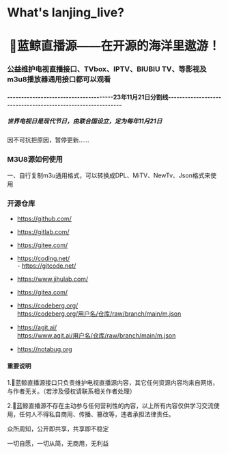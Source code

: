 # What's lanjing_live?
<h1 align="center">🐋蓝鲸直播源——在开源的海洋里遨游！</h1>
<h3 align="left">公益维护电视直播接口、TVbox、IPTV、BIUBIU TV、等影视及m3u8播放器通用接口都可以观看</h3>





#### --------------------------------------23年11月21日分割线------------------------------------------------------------
<h5>世界电视日是现代节日，由联合国设立，定为每年11月21日</h5>
<p>因不可抗拒原因，暂停更新……</p>



<p>
<h3 align="left">M3U8源如何使用</h3>
<p>一、自行复制m3u通用格式，可以转换成DPL、MiTV、NewTv、Json格式来使用</P>



### 开源仓库   
   - https://github.com/      
   - https://gitlab.com/      

   - https://gitee.com/      
   - https://coding.net/   
    - https://gitcode.net/  
   - https://www.jihulab.com/      
   - https://gitea.com/      

   - https://codeberg.org/   
  https://codeberg.org/用户名/仓库/raw/branch/main/m.json  
   - https://agit.ai/    
  https://www.agit.ai/用户名/仓库/raw/branch/main/m.json   
   - https://notabug.org 




#### 重要说明

<p> 1.🐋蓝鲸直播源接口只负责维护电视直播源内容，其它任何资源内容均来自网络，与作者无关。（若涉及侵权请联系相关作者处理）</P>
<P> 2.🐋蓝鲸直播源不存在主动参与任何营利性的内容，以上所有内容仅供学习交流使用，任何人不得私自商用、传播、篡改等，违者承担法律责任。</p>

<p>

  
</p>


<p>


<P>众所周知，公开即共享，共享即不稳定</P>
<P>一切自愿，一切从简，无商用，无利益</P>


</P>


